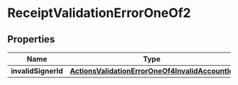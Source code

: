 
# ReceiptValidationErrorOneOf2

## Properties
| Name | Type | Description | Notes |
| ------------ | ------------- | ------------- | ------------- |
| **invalidSignerId** | [**ActionsValidationErrorOneOf4InvalidAccountId**](ActionsValidationErrorOneOf4InvalidAccountId.md) |  |  |



